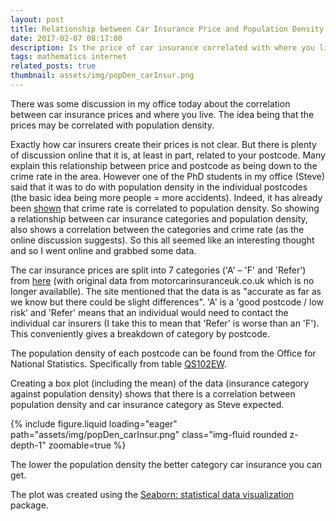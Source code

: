 ```yaml
---
layout: post
title: Relationship between Car Insurance Price and Population Density
date: 2017-02-07 08:17:00
description: Is the price of car insurance correlated with where you live?
tags: mathematics internet
related_posts: true
thumbnail: assets/img/popDen_carInsur.png
---
```


There was some discussion in my office today about the correlation between car insurance prices and where you live. The idea being that the prices may be correlated with population density.

Exactly how car insurers create their prices is not clear. But there is plenty of discussion online that it is, at least in part, related to your postcode. Many explain this relationship between price and postcode as being down to the crime rate in the area. However one of the PhD students in my office (Steve) said that it was to do with population density in the individual postcodes (the basic idea being more people = more accidents). Indeed, it has already been [shown](https://crimesciencejournal.biomedcentral.com/articles/10.1186/s40163-021-00155-8) that crime rate is correlated to population density. So showing a relationship between car insurance categories and population density, also shows a correlation between the categories and crime rate (as the online discussion suggests). So this all seemed like an interesting thought and so I went online and grabbed some data.

The car insurance prices are split into 7 categories ('A' – 'F' and 'Refer') from [here](https://www.theclayclothcompany.co.uk/blogs/motoring/car-insurance-postcodes) (with original data from motorcarinsuranceuk.co.uk which is no longer availablle). The site mentioned that the data is as "accurate as far as we know but there could be slight differences". 'A' is a 'good postcode / low risk' and 'Refer' means that an individual would need to contact the individual car insurers (I take this to mean that 'Refer' is worse than an 'F'). This conveniently gives a breakdown of category by postcode.

The population density of each postcode can be found from the Office for National Statistics. Specifically from table [QS102EW](https://www.nomisweb.co.uk/census/2011/qs102ew).

Creating a box plot (including the mean) of the data (insurance category against population density) shows that there is a correlation between population density and car insurance category as Steve expected.

<div class="row mt-3">
    <div class="col-sm mt-3 mt-md-0">
        {% include figure.liquid loading="eager" path="assets/img/popDen_carInsur.png" class="img-fluid rounded z-depth-1" zoomable=true %}
    </div>
</div>

The lower the population density the better category car insurance you can get.

The plot was created using the [Seaborn: statistical data visualization](http://seaborn.pydata.org/) package.
